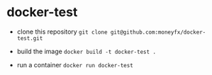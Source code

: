 # docker-test

- clone this repository
`git clone git@github.com:moneyfx/docker-test.git`

- build the image
`docker build -t docker-test .`

- run a container
`docker run docker-test`
